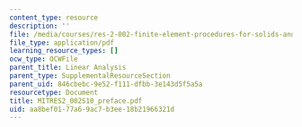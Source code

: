 ```yaml
---
content_type: resource
description: ''
file: /media/courses/res-2-002-finite-element-procedures-for-solids-and-structures-spring-2010/aa8bef0177a69ac7b3ee18b21966321d_MITRES2_002S10_preface.pdf
file_type: application/pdf
learning_resource_types: []
ocw_type: OCWFile
parent_title: Linear Analysis
parent_type: SupplementalResourceSection
parent_uid: 846cbebc-9e52-f111-dfbb-3e143d5f5a5a
resourcetype: Document
title: MITRES2_002S10_preface.pdf
uid: aa8bef01-77a6-9ac7-b3ee-18b21966321d
---
```

